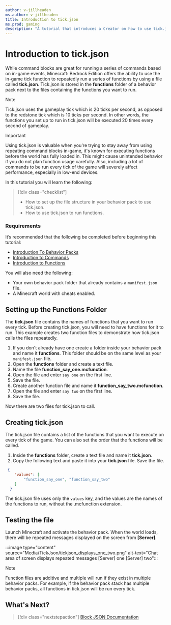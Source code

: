 ```yaml
---
author: v-jillheaden
ms.author: v-jillheaden
title: Introduction to tick.json
ms.prod: gaming
description: "A tutorial that introduces a Creator on how to use tick.json to repeatedly execute functions"
---
```


# Introduction to tick.json

While command blocks are great for running a series of commands based on in-game events, Minecraft: Bedrock Edition offers the ability to use the in-game tick function to repeatedly run a series of functions by using a file called **tick.json**. Tick.json is stored in the **functions** folder of a behavior pack next to the files containing the functions you want to run.

>[!Note]
>Tick.json uses the gameplay tick which is 20 ticks per second, as opposed to the redstone tick which is 10 ticks per second. In other words, the functions you set up to run in tick.json will be executed 20 times every second of gameplay.

>[!Important]
> Using tick.json is valuable when you're trying to stay away from using repeating command blocks in-game, it's known for executing functions before the world has fully loaded in. This might cause unintended behavior if you do not plan function usage carefully.
> Also, including a lot of commands to be run every tick of the game will severely affect performance, especially in low-end devices.

In this tutorial you will learn the following:

> [!div class="checklist"]
>
> - How to set up the file structure in your behavior pack to use tick.json.
> - How to use tick.json to run functions.

### Requirements

It’s recommended that the following be completed before beginning this tutorial:

- [Introduction To Behavior Packs](BehaviorPack.md)
- [Introduction to Commands](CommandsIntroduction.md)
- [Introduction to Functions](FunctionsIntroduction.md)

You will also need the following:

- Your own behavior pack folder that already contains a `manifest.json` file.
- A Minecraft world with cheats enabled.

## Setting up the Functions Folder

The **tick.json** file contains the names of functions that you want to run every tick. Before creating tick.json, you will need to have functions for it to run. This example creates two function files to demonstrate how tick.json calls the files repeatedly.

1. If you don't already have one create a folder inside your behavior pack and name it **functions**. This folder should be on the same level as your `manifest.json` file.
1. Open the **functions** folder and create a text file.
1. Name the file **function_say_one.mcfunction**.
1. Open the file and enter `say one` on the first line.
1. Save the file.
1. Create another function file and name it **function_say_two.mcfunction**.
1. Open the file and enter `say two` on the first line.
1. Save the file.

Now there are two files for tick.json to call.

## Creating tick.json

The tick.json file contains a list of the functions that you want to execute on every tick of the game. You can also set the order that the functions will be called.

1. Inside the **functions** folder, create a text file and name it **tick.json**.
1. Copy the following text and paste it into your **tick.json** file. Save the file.

  ```json
   {
      "values": [
          "function_say_one", "function_say_two"
      ]
    }
 ```

The tick.json file uses only the `values` key, and the values are the names of the functions to run, without the .mcfunction extension.

## Testing the file

Launch Minecraft and activate the behavior pack.
When the world loads, there will be repeated messages displayed on the screen from **[Server]**.

:::image type="content" source="Media/TickJson/tickjson_displays_one_two.png" alt-text="Chat area of screen displays repeated messages [Server] one [Server] two":::

>[!Note]
> Function files are additive and multiple will run if they exist in multiple behavior packs. For example, if the behavior pack stack has multiple behavior packs, all functions in tick.json will be run every tick.

## What's Next?

> [!div class="nextstepaction"]
> [Block JSON Documentation](../Reference/Content/BlockReference/index.yml)
